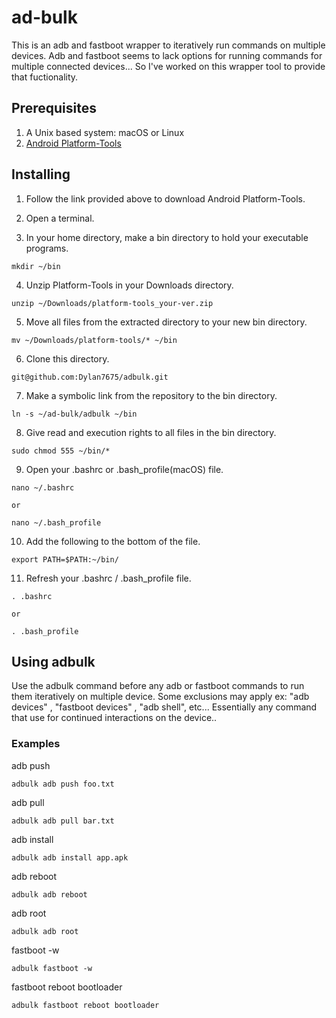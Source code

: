 # ad-bulk

This is an adb and fastboot wrapper to iteratively run commands on multiple devices. Adb and fastboot seems to lack options for running commands for multiple connected devices... So I've worked on this wrapper tool to provide that fuctionality.

## Prerequisites

1. A Unix based system: macOS or Linux
2. [Android Platform-Tools](https://developer.android.com/studio/releases/platform-tools)

## Installing

1. Follow the link provided above to download Android Platform-Tools.

2. Open a terminal.

3. In your home directory, make a bin directory to hold your executable programs.
```
mkdir ~/bin
```

4. Unzip Platform-Tools in your Downloads directory.
```
unzip ~/Downloads/platform-tools_your-ver.zip
```

5. Move all files from the extracted directory to your new bin directory.
```
mv ~/Downloads/platform-tools/* ~/bin
```

6. Clone this directory.
```
git@github.com:Dylan7675/adbulk.git
```

7. Make a symbolic link from the repository to the bin directory.
```
ln -s ~/ad-bulk/adbulk ~/bin
```

8. Give read and execution rights to all files in the bin directory.
```
sudo chmod 555 ~/bin/*
```

9. Open your .bashrc or .bash_profile(macOS) file.
```
nano ~/.bashrc
```
    or
```
nano ~/.bash_profile
```

10. Add the following to the bottom of the file.
```
export PATH=$PATH:~/bin/
```

11. Refresh your .bashrc / .bash_profile file.
```
. .bashrc
```
    or
```
. .bash_profile
```

## Using adbulk

Use the adbulk command before any adb or fastboot commands to run them iteratively on multiple device. Some exclusions may apply ex: "adb devices" , "fastboot devices" , "adb shell", etc... Essentially any command that use for continued interactions on the device..

### Examples

adb push
```
adbulk adb push foo.txt
```

adb pull
```
adbulk adb pull bar.txt
```

adb install
```
adbulk adb install app.apk
```

adb reboot
```
adbulk adb reboot
```

adb root
```
adbulk adb root
```

fastboot -w
```
adbulk fastboot -w
```

fastboot reboot bootloader
```
adbulk fastboot reboot bootloader
```

